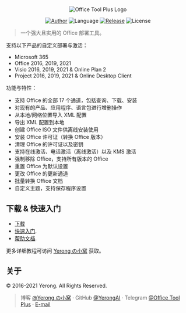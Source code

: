 ﻿#

<p align="center">
<img alt="Office Tool Plus Logo" src="https://otp.landian.vip/static/images/logo.png"/>
</p>

<p align="center">
<a href="https://www.coolhub.top/" target="_blank"><img alt="Author" src="https://img.shields.io/badge/Author-Yerong-blue?style=flat-square"/></a>
<img alt="Language" src="https://img.shields.io/badge/Language-C%23-green?style=flat-square"/>
<a href="https://otp.landian.vip/" target="_blank"><img alt="Release" src="https://img.shields.io/github/v/release/YerongAI/Office-Tool?style=flat-square"/></a>
<img alt="License" src="https://img.shields.io/github/license/YerongAI/Office-Tool?style=flat-square"/>
</p>

 > 一个强大且实用的 Office 部署工具。

支持以下产品的自定义部署与激活：

- Microsoft 365
- Office 2016, 2019, 2021
- Visio 2016, 2019, 2021 & Online Plan 2
- Project 2016, 2019, 2021 & Online Desktop Client

功能与特性：

- 支持 Office 的全部 17 个通道，包括查询、下载、安装
- 对现有的产品、应用程序、语言包进行增删操作
- 从本地/网络位置导入 XML 配置
- 导出 XML 配置到本地
- 创建 Office ISO 文件供离线安装使用
- 安装 Office 许可证（转换 Office 版本）
- 清理 Office 的许可证以及密钥
- 支持在线激活、电话激活（离线激活）以及 KMS 激活
- 强制移除 Office，支持所有版本的 Office
- 重置 Office 为默认设置
- 更改 Office 的更新通道
- 批量转换 Office 文档
- 自定义主题，支持保存程序设置

## 下载 & 快速入门

- [下载](https://help.coolhub.top/zh-cn/start/download.html)
- [快速入门](https://github.com/YerongAI/Office-Tool/wiki).
- [帮助文档](https://otp.landian.vip/help/).

更多详细教程可访问 [Yerong の小窝](https://www.coolhub.top/) 获取。

## 关于

© 2016-2021 Yerong. All Rights Reserved.

> 博客 [@Yerong の小窝](https://www.coolhub.top/) · GitHub [@YerongAI](https://github.com/YerongAI) · Telegram [@Office Tool Plus](https://t.me/otp_channel) · [E-mail](mailto:yerong@coolhub.top)
